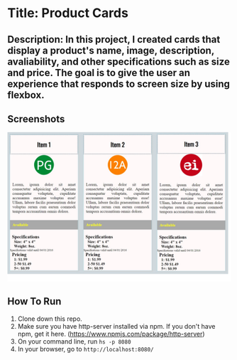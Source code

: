# Title: Product Cards 

## Description: In this project, I created cards that display a product's name, image, description, avaliability, and other specifications such as size and price. The goal is to give the user an experience that responds to screen size by using flexbox. 

## Screenshots
![Project Screenshot](./screenshots\product-cards-screenshot.jpg)

## How To Run
1. Clone down this repo.
1. Make sure you have http-server installed via npm. If you don't have npm, get it here. (https://www.npmjs.com/package/http-server) 
1. On your command line, run `hs -p 8080`
1. In your browser, go to `http://localhost:8080/`